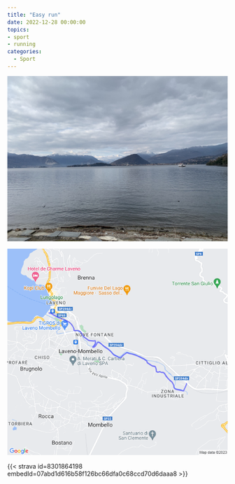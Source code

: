 ```yaml
---
title: "Easy run"
date: 2022-12-28 00:00:00
topics:
- sport
- running
categories:
  - Sport
---
```


![](images/IMG_1074.jpg)

![](images/20221228-activity-map.png)

{{< strava id=8301864198 embedId=07abd1d616b58f126bc66dfa0c68ccd70d6daaa8 >}}
